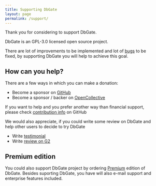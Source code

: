 ```yaml
---
title: Supporting DbGate
layout: page
permalink: /support/
---
```


Thank you for considering to support DbGate.

DbGate is an GPL-3.0 licensed open source project.

There are lot of improvements to be implemented and lot of [bugs](https://github.com/dbgate/dbgate/issues) to be fixed, by supporting DbGate you will help to achieve this goal.

## How can you help?

There are a few ways in which you can make a donation:

- Become a sponsor on [GitHub](https://github.com/sponsors/dbgate)
- Become a sponsor / backer on [OpenCollective](https://opencollective.com/dbgate)

If you want to help and you prefer another way than financial support, please check [contribution info](https://github.com/dbgate/dbgate#how-to-contribute) on GitHub

We would also appreciate, if you could write some review on DbGate and help other users to decide to try DbGate
 - Write [testimonial](https://testimonial.to/dbgate) 
 - Write [review on G2](https://www.g2.com/products/dbgate/reviews) 

## Premium edition

You could also support DbGate project by ordering [Premium](https://dbgate.io/purchase/premium/) edition of DbGate. Besides suporting DbGate, you have will also e-mail support and enterprise features included.